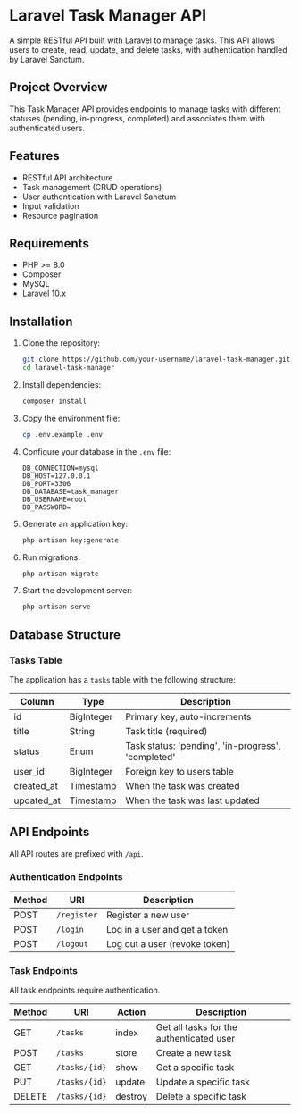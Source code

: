 # Laravel Task Manager API

A simple RESTful API built with Laravel to manage tasks. This API allows users to create, read, update, and delete tasks, with authentication handled by Laravel Sanctum.

## Project Overview

This Task Manager API provides endpoints to manage tasks with different statuses (pending, in-progress, completed) and associates them with authenticated users.

## Features

- RESTful API architecture
- Task management (CRUD operations)
- User authentication with Laravel Sanctum
- Input validation
- Resource pagination

## Requirements

- PHP >= 8.0
- Composer
- MySQL
- Laravel 10.x

## Installation

1. Clone the repository:
   ```bash
   git clone https://github.com/your-username/laravel-task-manager.git
   cd laravel-task-manager
   ```

2. Install dependencies:
   ```bash
   composer install
   ```

3. Copy the environment file:
   ```bash
   cp .env.example .env
   ```

4. Configure your database in the `.env` file:
   ```
   DB_CONNECTION=mysql
   DB_HOST=127.0.0.1
   DB_PORT=3306
   DB_DATABASE=task_manager
   DB_USERNAME=root
   DB_PASSWORD=
   ```

5. Generate an application key:
   ```bash
   php artisan key:generate
   ```

6. Run migrations:
   ```bash
   php artisan migrate
   ```

7. Start the development server:
   ```bash
   php artisan serve
   ```

## Database Structure

### Tasks Table

The application has a `tasks` table with the following structure:

| Column | Type | Description |
|--------|------|-------------|
| id | BigInteger | Primary key, auto-increments |
| title | String | Task title (required) |
| status | Enum | Task status: 'pending', 'in-progress', 'completed' |
| user_id | BigInteger | Foreign key to users table |
| created_at | Timestamp | When the task was created |
| updated_at | Timestamp | When the task was last updated |

## API Endpoints

All API routes are prefixed with `/api`.

### Authentication Endpoints

| Method | URI | Description |
|--------|-----|-------------|
| POST | `/register` | Register a new user |
| POST | `/login` | Log in a user and get a token |
| POST | `/logout` | Log out a user (revoke token) |

### Task Endpoints

All task endpoints require authentication.

| Method | URI | Action | Description |
|--------|-----|--------|-------------|
| GET | `/tasks` | index | Get all tasks for the authenticated user |
| POST | `/tasks` | store | Create a new task |
| GET | `/tasks/{id}` | show | Get a specific task |
| PUT | `/tasks/{id}` | update | Update a specific task |
| DELETE | `/tasks/{id}` | destroy | Delete a specific task |

